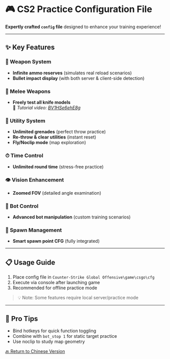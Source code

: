 # 🎮 CS2 Practice Configuration File

**Expertly crafted `config` file** designed to enhance your training experience!  

---

## ✨ Key Features

### 🔫 Weapon System
- **Infinite ammo reserves** (simulates real reload scenarios)
- **Bullet impact display** (with both server & client-side detection)

### 🔪 Melee Weapons
- **Freely test all knife models**  
  📌 *Tutorial video: [BV1HSe6ehE8g](https://www.bilibili.com/video/BV1HSe6ehE8g)*

### 🧨 Utility System
- **Unlimited grenades** (perfect throw practice)
- **Re-throw & clear utilities** (instant reset)
- **Fly/Noclip mode** (map exploration)

### ⏱ Time Control
- **Unlimited round time** (stress-free practice)

### 👁 Vision Enhancement
- **Zoomed FOV** (detailed angle examination)

### 🤖 Bot Control
- **Advanced bot manipulation** (custom training scenarios)

### 🏁 Spawn Management
- **Smart spawn point CFG** (fully integrated)

---

## 📋 Usage Guide
1. Place config file in `Counter-Strike Global Offensive\game\csgo\cfg`
2. Execute via console after launching game
3. Recommended for offline practice mode

> 💡 Note: Some features require local server/practice mode

---

## 🌟 Pro Tips
- Bind hotkeys for quick function toggling
- Combine with `bot_stop 1` for static target practice
- Use noclip to study map geometry

[🔙 Return to Chinese Version](.readme.md)  <!-- Link to your Chinese version -->
